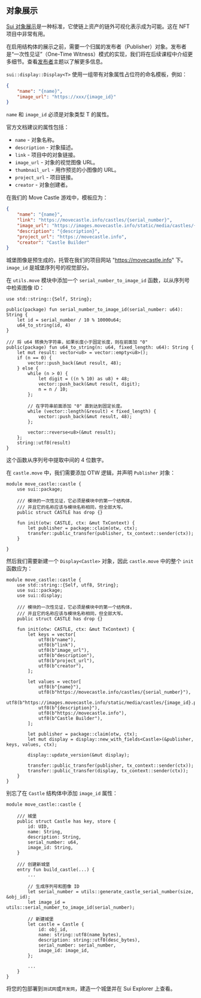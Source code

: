 ## 对象展示

[Sui 对象展示](https://docs.sui.io/standards/display)是一种标准，它使链上资产的链外可视化表示成为可能。这在 NFT 项目中非常有用。

在启用结构体的展示之前，需要一个归属的发布者（Publisher）对象。发布者是“一次性见证”（One-Time Witness）模式的实现，我们将在后续课程中介绍更多细节。查看[发布者](https://examples.sui.io/basics/publisher.html)主题以了解更多信息。

`sui::display::Display<T>` 使用一组带有对象属性占位符的命名模板，例如：

```json
{
    "name": "{name}",
    "image_url": "https://xxx/{image_id}"
}
```

`name` 和 `image_id` 必须是对象类型 T 的属性。

官方文档建议的属性包括：

- `name` - 对象名称。
- `description` - 对象描述。
- `link` - 项目中的对象链接。
- `image_url` - 对象的视觉图像 URL。
- `thumbnail_url` - 用作预览的小图像的 URL。
- `project_url` - 项目链接。
- `creator` - 对象创建者。

在我们的 Move Castle 游戏中，模板应为：

```json
{
    "name": "{name}",
    "link": "https://movecastle.info/castles/{serial_number}",
    "image_url": "https://images.movecastle.info/static/media/castles/{image_id}.png",
    "description": "{description}",
    "project_url": "https://movecastle.info",
    "creator": "Castle Builder"
}
```

城堡图像是预生成的，托管在我们的项目网站 "https://movecastle.info" 下。`image_id` 是城堡序列号的视觉部分。

在 `utils.move` 模块中添加一个 `serial_number_to_image_id` 函数，以从序列号中检索图像 ID：

```move
use std::string::{Self, String};

public(package) fun serial_number_to_image_id(serial_number: u64): String {
    let id = serial_number / 10 % 10000u64;
    u64_to_string(id, 4)
}

/// 将 u64 转换为字符串，如果长度小于固定长度，则在前面加 "0"
public(package) fun u64_to_string(n: u64, fixed_length: u64): String {
    let mut result: vector<u8> = vector::empty<u8>();
    if (n == 0) {
        vector::push_back(&mut result, 48);
    } else {
        while (n > 0) {
            let digit = ((n % 10) as u8) + 48;
            vector::push_back(&mut result, digit);
            n = n / 10;
        };

        // 在字符串前面添加 "0" 直到达到固定长度。
        while (vector::length(&result) < fixed_length) {
            vector::push_back(&mut result, 48);
        };

        vector::reverse<u8>(&mut result);
    };
    string::utf8(result)
}
```

这个函数从序列号中提取中间的 4 位数字。

在 `castle.move` 中，我们需要添加 OTW 逻辑，并声明 `Publisher` 对象：

```move
module move_castle::castle {
    use sui::package;

    /// 模块的一次性见证，它必须是模块中的第一个结构体，
    /// 并且它的名称应该与模块名称相同，但全部大写。
    public struct CASTLE has drop {}
    
    fun init(otw: CASTLE, ctx: &mut TxContext) {
        let publisher = package::claim(otw, ctx);
        transfer::public_transfer(publisher, tx_context::sender(ctx));
    }

}
```

然后我们需要新建一个 `Display<Castle>` 对象，因此 `castle.move` 中的整个 `init` 函数应为：

```move
module move_castle::castle {
    use std::string::{Self, utf8, String};
    use sui::package;
    use sui::display;
    
    /// 模块的一次性见证，它必须是模块中的第一个结构体，
    /// 并且它的名称应该与模块名称相同，但全部大写。
    public struct CASTLE has drop {}
    
    fun init(otw: CASTLE, ctx: &mut TxContext) {
        let keys = vector[
            utf8(b"name"),
            utf8(b"link"),
            utf8(b"image_url"),
            utf8(b"description"),
            utf8(b"project_url"),
            utf8(b"creator"),
        ];

        let values = vector[
            utf8(b"{name}"),
            utf8(b"https://movecastle.info/castles/{serial_number}"),
            utf8(b"https://images.movecastle.info/static/media/castles/{image_id}.png"),
            utf8(b"{description}"),
            utf8(b"https://movecastle.info"),
            utf8(b"Castle Builder"),
        ];

        let publisher = package::claim(otw, ctx);
        let mut display = display::new_with_fields<Castle>(&publisher, keys, values, ctx);

        display::update_version(&mut display);

        transfer::public_transfer(publisher, tx_context::sender(ctx));
        transfer::public_transfer(display, tx_context::sender(ctx));
    }
}
```

别忘了在 `Castle` 结构体中添加 `image_id` 属性：

```move
module move_castle::castle {

    /// 城堡
    public struct Castle has key, store {
        id: UID,
        name: String,
        description: String,
        serial_number: u64,
        image_id: String,
    }
    
    /// 创建新城堡
    entry fun build_castle(...) {
        ...
    
        // 生成序列号和图像 ID
        let serial_number = utils::generate_castle_serial_number(size, &obj_id);
        let image_id = utils::serial_number_to_image_id(serial_number);
        
        // 新建城堡
        let castle = Castle {
            id: obj_id,
            name: string::utf8(name_bytes),
            description: string::utf8(desc_bytes),
            serial_number: serial_number,
            image_id: image_id,
        };
        
        ...
    }
}
```

将您的包部署到`测试网`或`开发网`，建造一个城堡并在 Sui Explorer 上查看。